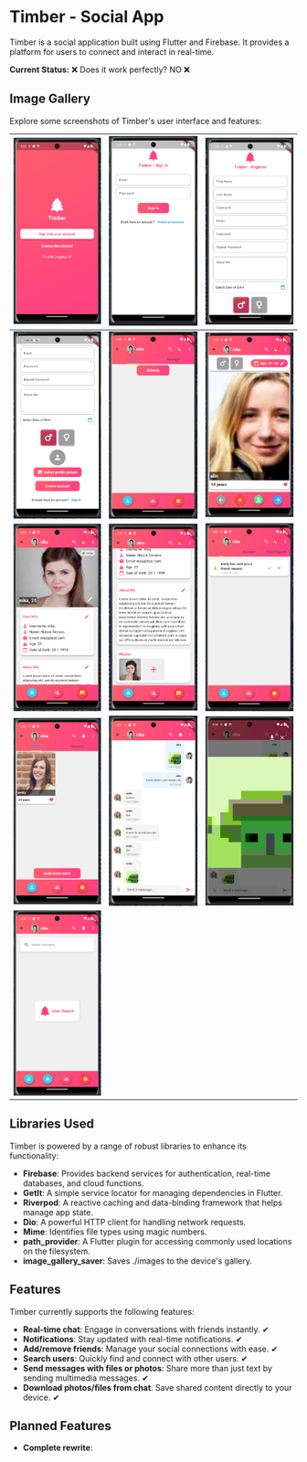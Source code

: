 # Timber - Social App

Timber is a social application built using Flutter and Firebase. It provides a platform for users to connect and interact in real-time.

**Current Status:** ❌ Does it work perfectly? NO ❌

## Image Gallery

Explore some screenshots of Timber's user interface and features:

| ![Image 1](./images/img_1.png) | ![Image 2](./images/img_2.png) | ![Image 3](./images/img_3.png) |
|:------------------------------:|:------------------------------:|:------------------------------:|
| ![Image 4](./images/img_4.png) | ![Image 5](./images/img_5.png) | ![Image 6](./images/img_6.png) |
| ![Image 7](./images/img_7.png) | ![Image 8](./images/img_8.png) | ![Image 9](./images/img_9.png) |
| ![Image 10](./images/img_10.png) | ![Image 11](./images/img_11.png) | ![Image 12](./images/img_12.png) |
| ![Image 13](./images/img_13.png) |                                                             


## Libraries Used

Timber is powered by a range of robust libraries to enhance its functionality:

- **Firebase**: Provides backend services for authentication, real-time databases, and cloud functions.
- **GetIt**: A simple service locator for managing dependencies in Flutter.
- **Riverpod**: A reactive caching and data-binding framework that helps manage app state.
- **Dio**: A powerful HTTP client for handling network requests.
- **Mime**: Identifies file types using magic numbers.
- **path_provider**: A Flutter plugin for accessing commonly used locations on the filesystem.
- **image_gallery_saver**: Saves ./images to the device's gallery.

## Features

Timber currently supports the following features:

- **Real-time chat**: Engage in conversations with friends instantly. ✔
- **Notifications**: Stay updated with real-time notifications. ✔
- **Add/remove friends**: Manage your social connections with ease. ✔
- **Search users**: Quickly find and connect with other users. ✔
- **Send messages with files or photos**: Share more than just text by sending multimedia messages. ✔
- **Download photos/files from chat**: Save shared content directly to your device. ✔

## Planned Features

- **Complete rewrite**:
